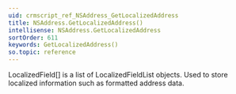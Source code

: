 ```yaml
---
uid: crmscript_ref_NSAddress_GetLocalizedAddress
title: NSAddress.GetLocalizedAddress()
intellisense: NSAddress.GetLocalizedAddress
sortOrder: 611
keywords: GetLocalizedAddress()
so.topic: reference
---
```



LocalizedField[] is a list of LocalizedFieldList objects. Used to store localized information such as formatted address data.


